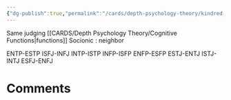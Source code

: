 ```yaml
---
{"dg-publish":true,"permalink":"/cards/depth-psychology-theory/kindred-pair/","created":"2022-12-26T21:15:37.312+01:00","updated":"2023-04-24T16:06:23.271+02:00"}
---
```



Same judging [[CARDS/Depth Psychology Theory/Cognitive Functions\|functions]] 
Socionic : neighbor 

ENTP-ESTP
ISFJ-INFJ
INTP-ISTP
INFP-ISFP
ENFP-ESFP
ESTJ-ENTJ
ISTJ-INTJ
ESFJ-ENFJ


# Comments 
<script src="https://utteranc.es/client.js"
        repo="Heart4sides/Comment_Section"
        issue-term="pathname"
        theme="gruvbox-dark"
        crossorigin="anonymous"
        async>
</script>